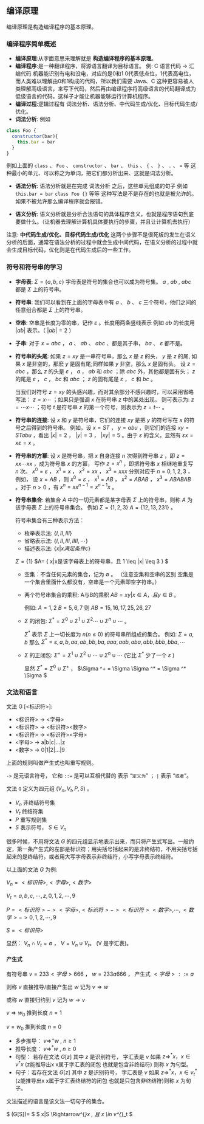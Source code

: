## 编译原理

编译原理是构造编译程序的基本原理。

### 编译程序简单概述

- __编译原理__:从字面意思来理解就是 __构造编译程序的基本原理__。
- __编译程序__:是一种翻译程序，将源语言翻译为目标语言。 例: C 语言代码 -> 汇编代码   机器能识别有电和没电，对应的是0和1 0代表低点位，1代表高电位，而人类难以理解由0和1构成的代码，所以我们需要 Java、C 这种更容易被人类理解高级语言，来写下代码，然后再由编译程序将高级语言的代码翻译成为低级语言的代码，这样子才能让机器能够运行计算机程序。
- __编译过程__:逻辑过程有 词法分析、语法分析、中代码生成/优化、目标代码生成/优化。
- __词法分析__:
例如
```js
class Foo {
  constructor(bar){
    this.bar = bar
  }
}
```
例如上面的 `class` 、 `Foo` 、 `constructor` 、 `bar` 、 `this` 、 `{` 、 `}` 、 `.`  、 `=` 等 这种最小的单元、可以称之为单词，把它们都分析出来、这就是词法分析。

- __语法分析__:
  语法分析就是在完成 词法分析 之后，这些单元组成的句子 例如 `this.bar = bar` `class Foo {}` 等等 这种写法是不是存在的也就是被允许的。如果不被允许那么编译程序就会报错。

- __语义分析__:
   语义分析就是分析合法语句的具体程序含义，也就是程序语句到底要做什么。（让机器去理解计算机具体要执行的步骤，并且让计算机去执行）

注意: __中代码生成/优化、目标代码生成/优化__ 这两个步骤不是很死板的发生在语义分析的后面，通常在语法分析的过程中就会生成中间代码，在语义分析的过程中就会生成目标代码，优化则是在代码生成后的一些工作。

### 符号和符号串的学习

- __字母表__: $\Sigma = \{ a, b,c \}$  字母表是符号的集合也可以成为符号集。   $a$ , $ab$ , $abc$ 都是 $\Sigma$ 上的符号串。

- __符号串__: 我们可以看到在上面的字母表中有 $a$ 、 $b$ 、 $c$ 三个符号，他们之间的任意组合都是 $\Sigma$ 上的符号串。

- __空串__: 空串是长度为零的串，记作 $\varepsilon$ 。长度用两条竖线表示 例如 $ab$ 的长度用 $|ab|$ 表示。（ $|ab|=2$ ）

- __子串__: 对于 $x=abc$ ， $a$ 、 $ab$ 、 $abc$ 、都是其子串， $ba$  、 $\varepsilon$ 都不是。

- __符号串的头尾__: 如果 $z=xy$ 是一串符号串，那么 $x$ 是 $z$ 的头， $y$ 是 $z$ 的尾, 如果 $x$ 是非空的，那麽 $y$ 是固有尾;同样如果 $y$ 非空，那么 $x$ 是固有头。 设 $z=abc$ ，那么 $z$ 的头是 $\varepsilon$ ， $a$ ， $ab$ 和 $abc$ ；除 $abc$ 外，其他都是固有头； $z$ 的尾是 $\varepsilon$ ， $c$ ， $bc$ 和 $abc$ ； $z$ 的固有尾是 $\varepsilon$ ， $c$ 和 $bc$ 。

  当我们对符号 $z=xy$ 的头感兴趣，而对其余部分不感兴趣时，可以采用省略写法： $z=x\cdots$ ；如果只是强调 $x$ 在符号串 $z$ 中的某处出现， 则可表示为: $z= \cdots x \cdots$ ；符号 $t$ 是符号串 $z$ 的第一个符号，则表示为 $z=t\cdots$ 。
- __符号串的连接__: 设 $x$ 和 $y$ 是符号串，它们的连接 $xy$ 是把 $y$ 的符号写在 $x$ 的符号之后得到的符号串。 例如，设 $x=ST$ ， $y=abu$ ，则它们的连接 $xy=STabu$ ，看出 $|x|=2$ ， $|y|=3$ ， $|xy|=5$ 。由于 $\varepsilon$ 的含义，显然有 $\varepsilon x=x \varepsilon = x$ 。
- __符号串的方幂__: 设 $x$ 是符号串，把 $x$ 自身连接 $n$ 次得到符号串 $z$ ，即 $z=xx \cdots xx$ ，成为符号串 $x$ 的方幂， 写作 $z=x^n$ ，即把符号串 $x$ 相继地重复写 $n$ 次。 $x^0= \varepsilon$ ， $x^1=x$ ， $x^2=xx$ ， $x^3=xxx$ 分别对应于 $n=0,1,2,3$ ，例如， 设 $x=AB$ ，则 $x^0= \varepsilon$ ， $x^1=AB$ ， $x^2=ABAB$ ， $x^3=ABABAB$ 。对于 $n>0$ ，有 $x^n=xx^{n-1}=x^{n-1}x$ 。
- __符号串集合__: 若集合 $A$ 中的一切元素都是某字母表 $\Sigma$ 上的符号串，则称 $A$ 为该字母表 $\Sigma$ 上的符号串集合。 例如 $\Sigma = \{ 1, 2,3 \}$ $A=\{12,13,231\}$ 。

  符号串集合有三种表示方法：
  - 枚举表示法: $\{I,II,III\}$
  - 省略表示法: $\{I,II,III,IIII,\cdots \}$
  - 描述表示法: $\{x|x满足条件c \}$

  $\Sigma=\{ 1 \}$ $A= \{ x|x是该字母表上的符号串，且 1 \leq |x| \leq 3 \} $

  - 空集：不含任何元素的集合，记为 $\emptyset$ 。 （注意空集和空串的区别 空集是一个集合里面什么都没有，空串是一个元素即空字符串。）
  - 两个符号串集合的乘积: A与B的乘积 $AB={xy|x \in A，且 y \in B}$ 。
    
      例如: $A={1,2}$ $B={5,6,7}$ 则 $AB={15,16,17,25,26,27}$
  - $\Sigma$ 的闭包: $\Sigma ^* = \Sigma ^0 \cup \Sigma ^1 \cup \Sigma ^2 \cdots \cup \Sigma ^n \cup \cdots$ 。 
    
     $\Sigma ^{* }$ 表示 $\Sigma$ 上一切长度为 $n(n \leq 0)$ 的符号串所组成的集合。 例如: $\Sigma = {a,b}$ 那么 $\Sigma ^* = { \varepsilon , a, b, aa, ab, bb, ba, aaa, aab, aba, abb, bbb, bba, \cdots }$
    
  - $\Sigma$ 的正闭包: $\Sigma ^+ = \Sigma ^1 \cup \Sigma ^2 \cup \cdots \cup \Sigma ^n \cup \cdots$ (它比  $\Sigma ^{* }$ 少了一个 $\varepsilon$ )
    
    显然 $\Sigma ^{* } = \Sigma ^0 \cup \Sigma ^{+}$ ， $\Sigma ^+ = \Sigma \Sigma ^* = \Sigma ^* \Sigma $ 

### 文法和语言

  文法 G [<标识符>]: 
  - <标识符> -> <字母>
  - <标识符> -> <标识符><数字>
  - <标识符> -> <标识符><字母>
  - <字母>   -> a|b|c|...|z
  - <数字>   -> 0|1|2|...|9

上面的规则叫做产生式也叫重写规则。


`->` 是元语言符号， 它和 `::=` 是可以互相代替的 表示 “`定义为`” ； `|` 表示 “`或者`”。


文法 `G` 定义为四元组 $(V_n,V_t,P,S)$ 。

- $V_n$ 非终结符号集
- $V_t$ 终结符集
- $P$ 重写规则集
- $S$ 表示符号， $S \in V_n$

很多时候，不用将文法 $G$ 的四元组显示地表示出来，而只将产生式写出。一般约定，第一条产生式的左部是标识符；用尖括号括起来的是非终结符，不用尖括号括起来的是终结符，或者用大写字母表示非终结符，小写字母表示终结符。


以上面的文法 $G$ 为例:

$V_n = {<标识符>,<字母>,<数字>}$ 

$V_t = {a,b,c, \cdots , z,0,1,2, \cdots , 9}$

$P = {<标识符> -> <字母>, <标识符> -> <标识符><数字>, \cdots , <数字> -> 0,1,2, \cdots , 9}$

$S = {<标识符>}$


显然： $V_n \cap V_t = \emptyset$ ， $V=V_n \cup V_t$。 (V 是字汇表)。

#### 产生式

有符号串 $v=233<字母>666$ ， $w=233a666$ ， 产生式 $<字母>::=a$

则称 $v$ 直接推导/直接产生出 $w$ 记为 $v \Rightarrow w$ 

或称 $w$ 直接归约到 $v$ 记为 $w \rightarrow v$

$v \Rightarrow w_0$ 推到长度 $n = 1$

$v = w_0$ 推到长度 $n = 0$


- 多步推导：  $v \Rightarrow^+ w$ , $n \geq 1$ 
- 推导长度：  $v \Rightarrow^{*} w$ , $n \geq 0$ 
- 句型： 若存在文法  $G[z]$  其中  $z$  是识别符号， 字汇表是  $v$  如果  $z \Rightarrow^{*}x， x \in v^{*} x$  (z能推导出x x属于字汇表的闭包 也就是包含非终结符) 则称  $x$  为句型。
- 句子：若存在文法  $G[z]$  其中  $z$  是识别符号， 字汇表是  $v$  如果  $z \Rightarrow^{*}x， x \in v^{*}_t$  (z能推导出x x属于字汇表终结符的闭包 也就是只包含非终结符)则称  $x$  为句子。


文法描述的语言是该文法一切句子的集合。


 $ (G[S])= $  $ x|S \Rightarrow^{*}x , 且 x \in v^{*}_t $ 




